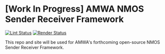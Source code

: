 # \[Work In Progress\] AMWA NMOS Sender Receiver Framework

[![Lint Status](https://github.com/AMWA-TV/nmos-sender-receiver-framework/workflows/Lint/badge.svg)](https://github.com/AMWA-TV/nmos-sender-receiver-framework/actions?query=workflow%3ALint)
[![Render Status](https://github.com/AMWA-TV/nmos-sender-receiver-framework/workflows/Render/badge.svg)](https://github.com/AMWA-TV/nmos-sender-receiver-framework/actions?query=workflow%3ARender)


<!-- INTRO-START -->

This repo and site will be used for AMWA's forthcoming open-source NMOS Sender Receiver Framework.

<!-- INTRO-END -->
